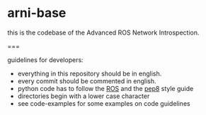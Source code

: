 arni-base
=========
this is the codebase of the Advanced ROS Network Introspection.

===

guidelines for developers:
- everything in this repository should be in english.
- every commit should be commented in english.
- python code has to follow the  [ROS](http://wiki.ros.org/PyStyleGuide) and the [pep8](http://legacy.python.org/dev/peps/pep-0008/)
style guide
- directories begin with a lower case character
- see code-examples for some examples on code guidelines
